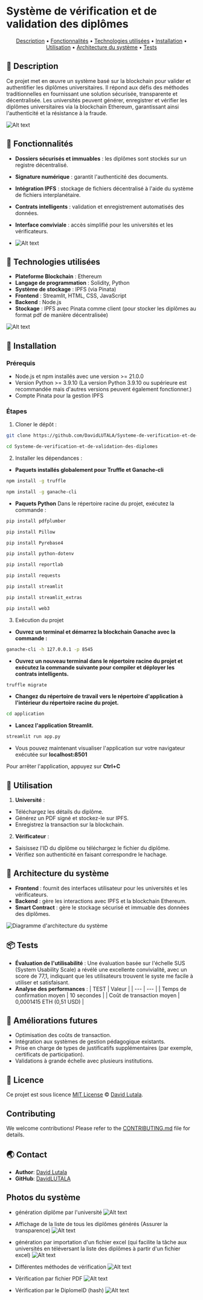 # Système de vérification et de validation des diplômes

<p align="center">
  <a href="#Description">Description</a> •
  <a href="#Fonctionnalités">Fonctionnalités</a> •
  <a href="#Technologies-utilisées">Technologies utilisées</a> •
  <a href="#Installation">Installation</a> •
  <a href="#Utilisation">Utilisation</a> •
  <a href="#Architecture-du-système">Architecture du système</a> •
  <a href="#Tests">Tests</a>
</p>


## 🚩 Description
Ce projet met en œuvre un système basé sur la blockchain pour valider et authentifier les diplômes universitaires. Il répond aux défis des méthodes traditionnelles en fournissant une solution sécurisée, transparente et décentralisée. Les universités peuvent générer, enregistrer et vérifier les diplômes universitaires via la blockchain Ethereum, garantissant ainsi l'authenticité et la résistance à la fraude.


![Alt text](Images/image0.png)

## 🎨 Fonctionnalités
- **Dossiers sécurisés et immuables** : les diplômes sont stockés sur un registre décentralisé.
- **Signature numérique** : garantit l'authenticité des documents.
- **Intégration IPFS** : stockage de fichiers décentralisé à l'aide du système de fichiers interplanétaire.
- **Contrats intelligents** : validation et enregistrement automatisés des données.
- **Interface conviviale** : accès simplifié pour les universités et les vérificateurs.

- ![Alt text](Images/image01.png)

## 🤖 Technologies utilisées
- **Plateforme Blockchain** : Ethereum
- **Langage de programmation** : Solidity, Python
- **Système de stockage** : IPFS (via Pinata)
- **Frontend** : Streamlit, HTML, CSS, JavaScript
- **Backend** : Node.js
- **Stockage** : IPFS avec Pinata comme client (pour stocker les diplômes au format pdf de manière décentralisée)

![Alt text](Images/image02.png)


## 🚀 Installation

### Prérequis
- Node.js et npm installés avec une version >= 21.0.0
- Version Python >= 3.9.10 (La version Python 3.9.10 ou supérieure est recommandée mais d'autres versions peuvent également fonctionner.)
- Compte Pinata pour la gestion IPFS

### Étapes
1. Cloner le dépôt :
```bash
git clone https://github.com/DavidLUTALA/Systeme-de-verification-et-de-validation-des-diplomes.git
```
```bash
cd Systeme-de-verification-et-de-validation-des-diplomes
```

2. Installer les dépendances : 
- **Paquets installés globalement pour Truffle et Ganache-cli**
```bash
npm install -g truffle
```
```bash
npm install -g ganache-cli
```
- **Paquets Python**
Dans le répertoire racine du projet, exécutez la commande :
```bash
pip install pdfplumber
```
```bash
pip install Pillow
```
```bash
pip install Pyrebase4
```
```bash
pip install python-dotenv
```
```bash
pip install reportlab
```
```bash
pip install requests
```
```bash
pip install streamlit
```
```bash
pip install streamlit_extras
```
```bash
pip install web3
```

3. Exécution du projet

- **Ouvrez un terminal et démarrez la blockchain Ganache avec la commande :**
```bash
ganache-cli -h 127.0.0.1 -p 8545
```

- **Ouvrez un nouveau terminal dans le répertoire racine du projet et exécutez la commande suivante pour compiler et déployer les contrats intelligents.**
```bash
truffle migrate
```

- **Changez du répertoire de travail vers le répertoire d'application à l'intérieur du répertoire racine du projet.**
```bash
cd application
```

- **Lancez l'application Streamlit.**
```bash
streamlit run app.py
```

- Vous pouvez maintenant visualiser l'application sur votre navigateur exécutée sur **localhost:8501**

Pour arrêter l'application, appuyez sur **Ctrl+C**

## 🐾 Utilisation
1. **Université** :
- Téléchargez les détails du diplôme.
- Générez un PDF signé et stockez-le sur IPFS.
- Enregistrez la transaction sur la blockchain.
2. **Vérificateur** :
- Saisissez l'ID du diplôme ou téléchargez le fichier du diplôme.
- Vérifiez son authenticité en faisant correspondre le hachage.

## 🔧 Architecture du système
- **Frontend** : fournit des interfaces utilisateur pour les universités et les vérificateurs.
- **Backend** : gère les interactions avec IPFS et la blockchain Ethereum.
- **Smart Contract** : gère le stockage sécurisé et immuable des données des diplômes.

![Diagramme d'architecture du système](Images/Architecture_TPE.jpg)

## 📦 Tests
- **Évaluation de l'utilisabilité** : Une évaluation basée sur l'échelle SUS (System Usability Scale) a révélé  une excellente convivialité, avec un score de 77,1, indiquant que les utilisateurs trouvent le syste me facile à utiliser et satisfaisant.
- **Analyse des performances** :
| TEST | Valeur |
| --- | --- |
| Temps de confirmation moyen | 10 secondes |
| Coût de transaction moyen | 0,0001415 ETH (0,51 USD) |

## 💬 Améliorations futures
- Optimisation des coûts de transaction.
- Intégration aux systèmes de gestion pédagogique existants.
- Prise en charge de types de justificatifs supplémentaires (par exemple, certificats de participation).
- Validations à grande échelle avec plusieurs institutions.

## 📜 Licence
Ce projet est sous licence [MIT License](LICENSE) © [David Lutala](https://github.com/DavidLUTALA).
## Contributing
We welcome contributions! Please refer to the [CONTRIBUTING.md](CONTRIBUTING.md) file for details.

## 🌏 Contact
- **Author**: [David Lutala](davidlutala0@gmail.com)
- **GitHub**: [DavidLUTALA](https://github.com/DavidLUTALA)


## Photos du système

- génération diplôme par l'université
![Alt text](Images/image1.png)

- Affichage de la liste de tous les diplômes générés (Assurer la transparence)
![Alt text](Images/image2.png)

- génération par importation d'un fichier excel (qui facilite la tâche aux universités en téléversant la liste des diplômes à partir d'un fichier excel)
![Alt text](Images/image3.png)

- Différentes méthodes de vérification
![Alt text](Images/image5.png)

- Vérification par fichier PDF
![Alt text](Images/image6.png)

- Vérification par le DiplomeID (hash)
![Alt text](Images/image8.png)
